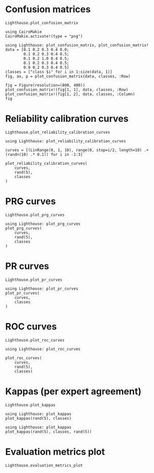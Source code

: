 # Confusion matrices

```@docs
Lighthouse.plot_confusion_matrix
```

```@setup 1
using CairoMakie
CairoMakie.activate!(type = "png")

```

```@example 1
using Lighthouse: plot_confusion_matrix, plot_confusion_matrix!
data = [0.1 0.2 0.3 0.4 0.0;
        0.1 0.2 0.3 0.4 0.5;
        0.1 0.2 1.0 0.4 0.5;
        0.1 0.2 0.3 0.4 0.5;
        0.9 0.2 0.3 0.4 0.5]
classes = ["class $i" for i in 1:size(data, 1)]
fig, ax, p = plot_confusion_matrix(data, classes, :Row)
```

```@example 1
fig = Figure(resolution=(800, 400))
plot_confusion_matrix!(fig[1, 1], data, classes, :Row)
plot_confusion_matrix!(fig[1, 2], data, classes, :Column)
fig
```

# Reliability calibration curves

```@docs
Lighthouse.plot_reliability_calibration_curves
```

```@example 1
using Lighthouse: plot_reliability_calibration_curves

curves = [(LinRange(0, 1, 10), range(0, stop=i/2, length=10) .+ (randn(10) .* 0.1)) for i in -1:3]

plot_reliability_calibration_curves(
    curves,
    rand(5),
    classes
)
```

# PRG curves

```@docs
Lighthouse.plot_prg_curves
```

```@example 1
using Lighthouse: plot_prg_curves
plot_prg_curves(
    curves,
    rand(5),
    classes
)
```

# PR curves

```@docs
Lighthouse.plot_pr_curves
```

```@example 1
using Lighthouse: plot_pr_curves
plot_pr_curves(
    curves,
    classes
)
```

# ROC curves

```@docs
Lighthouse.plot_roc_curves
```

```@example 1
using Lighthouse: plot_roc_curves

plot_roc_curves(
    curves,
    rand(5),
    classes)
```

# Kappas (per expert agreement)

```@docs
Lighthouse.plot_kappas
```

```@example 1
using Lighthouse: plot_kappas
plot_kappas(rand(5), classes)
```

```@example 1
using Lighthouse: plot_kappas
plot_kappas(rand(5), classes, rand(5))
```

# Evaluation metrics plot

```@docs
Lighthouse.evaluation_metrics_plot
```
